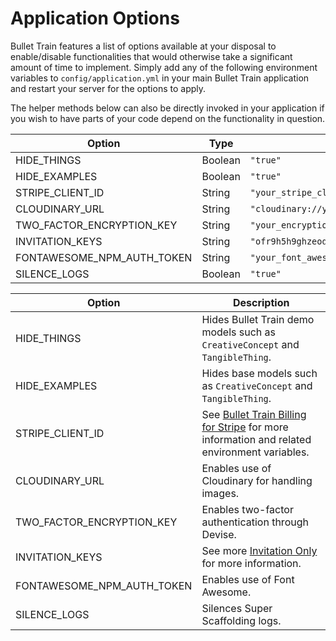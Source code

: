 # Application Options

Bullet Train features a list of options available at your disposal to enable/disable functionalities that would otherwise take a significant amount of time to implement. Simply add any of the following environment variables to `config/application.yml` in your main Bullet Train application and restart your server for the options to apply.

The helper methods below can also be directly invoked in your application if you wish to have parts of your code depend on the functionality in question.

| Option | Type | Example | Helper Methods |
| --- | --- | --- | --- |
| HIDE_THINGS | Boolean | `"true"` | `scaffolding_things_disabled?` |
| HIDE_EXAMPLES | Boolean | `"true"` | `scaffolding_things_disabled?` |
| STRIPE_CLIENT_ID | String | `"your_stripe_client_id"` | `stripe_enabled?` |
| CLOUDINARY_URL | String | `"cloudinary://your_cloudinary_token_here"` | `cloudinary_enabled?` |
| TWO_FACTOR_ENCRYPTION_KEY | String | `"your_encryption_key"` | `two_factor_enabled_authentication?` |
| INVITATION_KEYS | String | `"ofr9h5h9ghzeodh, ofr9h5h9ghzeodi"` | `invitation_keys` `invitation_only?` |
| FONTAWESOME_NPM_AUTH_TOKEN | String | `"your_font_awesome_token"` | `font_awesome?` |
| SILENCE_LOGS | Boolean | `"true"` | `silence_logs?` |

| Option | Description |
| --- | --- |
| HIDE_THINGS | Hides Bullet Train demo models such as `CreativeConcept` and `TangibleThing`. |
| HIDE_EXAMPLES | Hides base models such as `CreativeConcept` and `TangibleThing`.
| STRIPE_CLIENT_ID | See [Bullet Train Billing for Stripe](/docs/billing/stripe.md) for more information and related environment variables. |
| CLOUDINARY_URL | Enables use of Cloudinary for handling images. |
| TWO_FACTOR_ENCRYPTION_KEY | Enables two-factor authentication through Devise. |
| INVITATION_KEYS | See more [Invitation Only](/docs/invitation_only.md) for more information. |
| FONTAWESOME_NPM_AUTH_TOKEN | Enables use of Font Awesome. |
| SILENCE_LOGS | Silences Super Scaffolding logs. |
